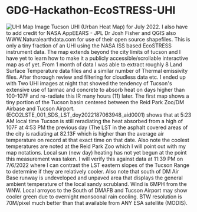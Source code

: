 # GDG-Hackathon-EcoSTRESS-UHI
![UHI Map Image](https://github.com/AJAX6255/GDG-Hackathon-EcoSTRESS-UHI/blob/main/Tucson%20UHI%20ECOSTRESS%20July%207%202022.png)
Tucson UHI (Urban Heat Map) for July 2022. I also have to add credit for NASA AppEEARS - JPL Dr Josh Fisher and QGIS also WWW.Naturalearthdata.com for use of their open source shapefiles. This is only a tiny fraction of an UHI using the NASA ISS based EcoSTRESS instrument data. The map extends beyond the city limits of tucson and I have yet to learn how to make it a publicly accessible/scrollable interactive map as of yet. From 1 month of data I was able to extract roughly 8 Land Surface Temperature data files and a similar number of Thermal emissivity files. After thorough review and filtering for cloudless data etc. I ended up with Two UHI images at night that showed the tendency of Tucson's extensive use of tarmac and concrete to absorb heat on days higher than 100-107F and re-radiate this IR many hours (11) later. The first map shows a tiny portion of the Tucson basin centered between the Reid Park Zoo/DM Airbase and Tucson Airport.  (ECO2LSTE_001_SDS_LST_doy2022187063948_aid0001)  shows that at 5:23 AM local time Tucson is still reradiating the heat absorbed from a high of 107F at 4:53 PM the previous day (The LST in the asphalt covered areas of the city is radiating at 82.13F which is higher than the average air temperature on record at that exact time on that date. Also note the coolest temperatures are noted at the Reid Park Zoo which I will point out with my map notations. Local sun (new day) heating has not yet begun at the point this measurement was taken. I will verify this against data at 11:39 PM on 7/6/2022 where I can contrast the LST  eastern slopes of the Tucson Range to determine if they are relatively cooler. Also note that south of DM Air Base runway is undeveloped  and unpaved area that displays the general ambient temperature of the local sandy scrubland. Wind is 6MPH from the WNW. Local arroyos to the South of DMAFB and Tucson Airport may show cooler green due to overnight monsoonal rain cooling. BTW resolution is 70M/pixel much better than that available from ANY ESA satellite (MODIS).
